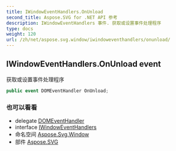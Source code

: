 ```yaml
---
title: IWindowEventHandlers.OnUnload
second_title: Aspose.SVG for .NET API 参考
description: IWindowEventHandlers 事件. 获取或设置事件处理程序
type: docs
weight: 120
url: /zh/net/aspose.svg.window/iwindoweventhandlers/onunload/
---
```

## IWindowEventHandlers.OnUnload event

获取或设置事件处理程序

```csharp
public event DOMEventHandler OnUnload;
```

### 也可以看看

* delegate [DOMEventHandler](../../../aspose.svg.dom.events/domeventhandler/)
* interface [IWindowEventHandlers](../)
* 命名空间 [Aspose.Svg.Window](../../iwindoweventhandlers/)
* 部件 [Aspose.SVG](../../../)


